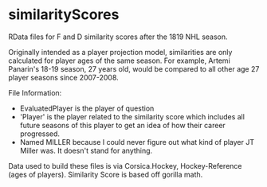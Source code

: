 # similarityScores
RData files for F and D similarity scores after the 1819 NHL season. 

Originally intended as a player projection model, similarities are only calculated for player ages of the same season. For example, Artemi Panarin's 18-19 season, 27 years old, would be compared to all other age 27 player seasons since 2007-2008.

File Information:
- EvaluatedPlayer is the player of question 
- 'Player' is the player related to the similarity score which includes all future seasons of this player to get an idea of how 
their career progressed. 
- Named MILLER because I could never figure out what kind of player JT Miller was. It doesn't stand for anything.

Data used to build these files is via Corsica.Hockey, Hockey-Reference (ages of players). 
Similarity Score is based off gorilla math.
